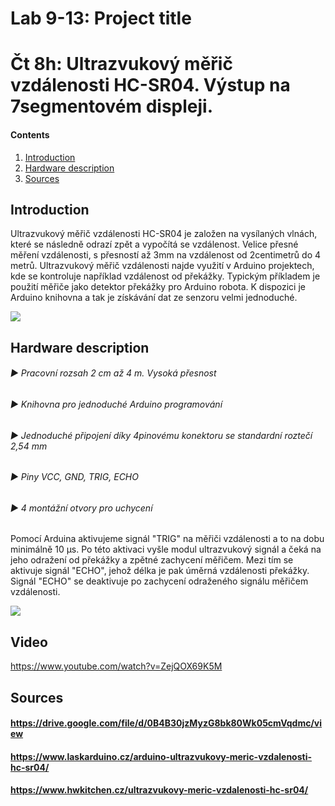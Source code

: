 # Lab 9-13: Project title
# Čt 8h: Ultrazvukový měřič vzdálenosti HC-SR04. Výstup na 7segmentovém displeji.
#### Contents

1. [Introduction](#Introduction)
2. [Hardware description](#Hardware-description)
3. [Sources](#Sources)



## Introduction
Ultrazvukový měřič vzdálenosti HC-SR04 je založen na vysílaných vlnách, které se následně odrazí zpět a vypočítá se vzdálenost. Velice přesné měření vzdálenosti, s přesností až 3mm na vzdálenost od 2centimetrů do 4 metrů. Ultrazvukový měřič vzdálenosti najde využití v Arduino projektech, kde se kontroluje například vzdálenost od překážky. Typickým příkladem je použití měřiče jako detektor překážky pro Arduino robota. K dispozici je Arduino knihovna a tak je získávání dat ze senzoru velmi jednoduché.

<img src="https://github.com/xalkan00/Digital-electronics-1/blob/master/Images/meric.jpg" />

## Hardware description
###### ► Pracovní rozsah 2 cm až 4 m. Vysoká přesnost 
###### ► Knihovna pro jednoduché Arduino programování
###### ► Jednoduché připojení díky 4pinovému konektoru se standardní roztečí 2,54 mm
###### ► Piny VCC, GND, TRIG, ECHO
###### ► 4 montážní otvory pro uchycení

Pomocí Arduina aktivujeme signál "TRIG" na měřiči vzdálenosti a to na dobu minimálně 10 μs. Po této aktivaci vyšle modul ultrazvukový signál a čeká na jeho odražení od překážky a zpětné zachycení měřičem. Mezi tím se aktivuje signál "ECHO", jehož délka je pak úměrná vzdálenosti překážky. Signál "ECHO" se deaktivuje po zachycení odraženého signálu měřičem vzdálenosti.

<img src="https://github.com/xalkan00/Digital-electronics-1/blob/master/Images/funkce_sensor.png" />

## Video

https://www.youtube.com/watch?v=ZejQOX69K5M
<link href ="https://howtomechatronics.com/tutorials/arduino/ultrasonic-sensor-hc-sr04/">

<meta property="og:url" content="https://howtomechatronics.com/tutorials/arduino/ultrasonic-sensor-hc-sr04/">

## Sources

#### https://drive.google.com/file/d/0B4B30jzMyzG8bk80Wk05cmVqdmc/view
#### https://www.laskarduino.cz/arduino-ultrazvukovy-meric-vzdalenosti-hc-sr04/
#### https://www.hwkitchen.cz/ultrazvukovy-meric-vzdalenosti-hc-sr04/

